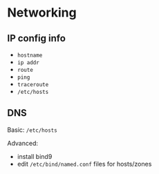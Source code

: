 # Networking

## IP config info
- ```hostname```
- ```ip addr```
- ```route```
- ```ping```
- ```traceroute```
- ```/etc/hosts```


## DNS
Basic: ```/etc/hosts```

Advanced:
- install bind9
- edit ```/etc/bind/named.conf``` files for hosts/zones